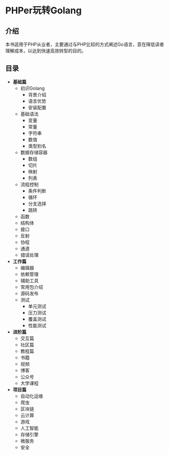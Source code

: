 # PHPer玩转Golang

## 介绍

本书适用于PHP从业者，主要通过与PHP比较的方式阐述Go语言，意在降低读者理解成本，以达到快速高效转型的目的。

## 目录

* **基础篇**
    * 初识Golang
        * 背景介绍
        * 语言优势
        * 安装配置
    * 基础语法
        - 变量
        - 常量
        - 字符串
        - 数值
        - 类型别名
    * 数据存储容器
        - 数组
        - 切片
        - 映射
        - 列表
    * 流程控制
        - 条件判断
        - 循环
        - 分支选择
        - 跳转
    * 函数
    * 结构体
    * 接口
    * 反射
    * 协程
    * 通道
    * 错误处理
* **工作篇**
    - 编辑器
    - 依赖管理
    - 辅助工具
    - 常用包介绍
    - 源码发布
    * 测试
        - 单元测试
        - 压力测试
        - 覆盖测试
        - 性能测试
* **进阶篇**
    * 交互篇
    * 社区篇
    * 教程篇
    - 书籍
    - 视频
    - 博客
    - 公众号
    - 大学课程
* **项目篇**
    - 自动化运维
    - 爬虫
    - 区块链
    - 云计算
    - 游戏
    - 人工智能
    - 存储引擎
    - 微服务
    - 安全

